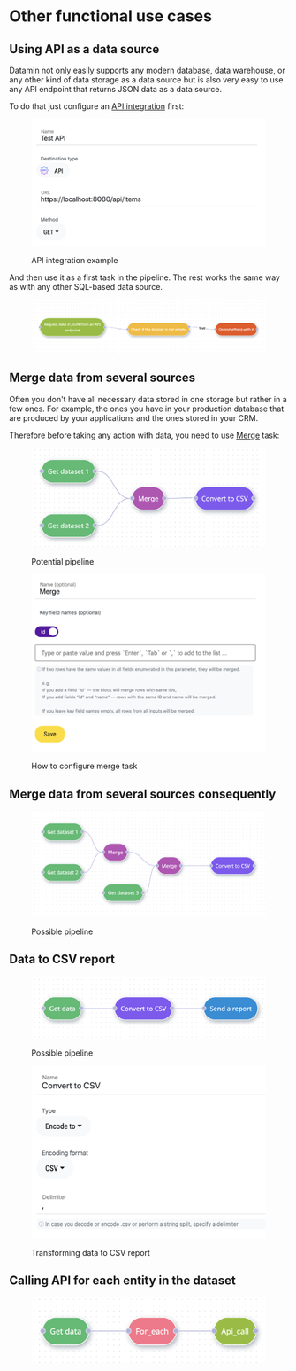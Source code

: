 # Other functional use cases

## Using API as a data source

Datamin not only easily supports any modern database, data warehouse, or any other kind of data storage as a data source but is also very easy to use any API endpoint that returns JSON data as a data source.&#x20;

To do that just configure an [API integration](../../integrations/library-of-integrations/apis.md) first:

<figure><img src="../../.gitbook/assets/Screenshot 2022-10-09 at 22.52.02.png" alt=""><figcaption><p>API integration example</p></figcaption></figure>

And then use it as a first task in the pipeline. The rest works the same way as with any other SQL-based data source.

<figure><img src="../../.gitbook/assets/Screenshot 2022-10-09 at 22.50.44.png" alt=""><figcaption></figcaption></figure>

## Merge data from several sources

Often you don't have all necessary data stored in one storage but rather in a few ones. For example, the ones you have in your production database that are produced by your applications and the ones stored in your CRM.&#x20;

Therefore before taking any action with data, you need to use [Merge](../../pipelines/tasks-ip/merge.md) task:

<figure><img src="../../.gitbook/assets/Screenshot 2022-10-01 at 19.42.20.png" alt=""><figcaption><p>Potential pipeline</p></figcaption></figure>

<figure><img src="../../.gitbook/assets/Screenshot 2022-10-01 at 19.42.32.png" alt=""><figcaption><p>How to configure merge task</p></figcaption></figure>

## Merge data from several sources consequently

<figure><img src="../../.gitbook/assets/Screenshot 2022-10-01 at 19.54.43.png" alt=""><figcaption><p>Possible pipeline</p></figcaption></figure>

## Data to CSV report

<figure><img src="../../.gitbook/assets/Screenshot 2022-10-01 at 19.57.01.png" alt=""><figcaption><p>Possible pipeline</p></figcaption></figure>

<figure><img src="../../.gitbook/assets/Screenshot 2022-10-01 at 19.57.22.png" alt=""><figcaption><p>Transforming data to CSV report</p></figcaption></figure>

## Calling API for each entity in the dataset

<figure><img src="../../.gitbook/assets/Screenshot 2022-10-01 at 19.59.44.png" alt=""><figcaption></figcaption></figure>
